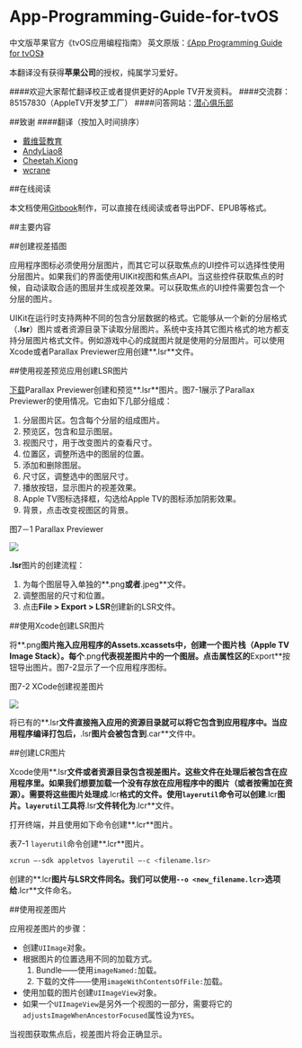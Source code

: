 # App-Programming-Guide-for-tvOS
中文版苹果官方《tvOS应用编程指南》
英文原版：[《App Programming Guide for tvOS》](https://developer.apple.com/library/prerelease/tvos/documentation/General/Conceptual/AppleTV_PG/index.html#//apple_ref/doc/uid/TP40015241-CH12-SW1)

本翻译没有获得**苹果公司**的授权，纯属学习爱好。

####欢迎大家帮忙翻译校正或者提供更好的Apple TV开发资料。
####交流群：85157830（AppleTV开发梦工厂）
####问答网站：[潜心俱乐部](http://divein.club)

##致谢
####翻译（按加入时间排序）
- [戴维营教育](http://v.diveinedu.com)
- [AndyLiao8](https://github.com/AndyLiao8)
- [Cheetah.Kiong](https://github.com/wuqiong)
- [wcrane](https://github.com/wcrane)

##在线阅读

本文档使用[Gitbook](http://diveinedu.gitbooks.io/app-programming-guide-for-tvos/)制作，可以直接在线阅读或者导出PDF、EPUB等格式。


##主要内容

##创建视差插图

应用程序图标必须使用分层图片，而其它可以获取焦点的UI控件可以选择性使用分层图片。如果我们的界面使用UIKit视图和焦点API。当这些控件获取焦点的时候，自动读取合适的图层并生成视差效果。可以获取焦点的UI控件需要包含一个分层的图片。

UIKit在运行时支持两种不同的包含分层数据的格式。它能够从一个新的分层格式（**.lsr**）图片或者资源目录下读取分层图片。系统中支持其它图片格式的地方都支持分层图片格式文件。例如游戏中心的成就图片就是使用的分层图片。可以使用Xcode或者Parallax Previewer应用创建**.lsr**文件。

##使用视差预览应用创建LSR图片

[下载](https://developer.apple.com/tvos/download/)Parallax Previewer创建和预览**.lsr**图片。图7-1展示了Parallax Previewer的使用情况。它由如下几部分组成：

1. 分层图片区。包含每个分层的组成图片。
2. 预览区，包含和显示图层。
3. 视图尺寸，用于改变图片的查看尺寸。
4. 位置区，调整所选中的图层的位置。
5. 添加和删除图层。
6. 尺寸区，调整选中的图层尺寸。
7. 播放按钮，显示图片的视差效果。
8. Apple TV图标选择框，勾选给Apple TV的图标添加阴影效果。
9. 背景，点击改变视图区的背景。

图7－1 Parallax Previewer

![](https://developer.apple.com/library/prerelease/tvos/documentation/General/Conceptual/AppleTV_PG/Art/ParallaxPreviewer_2x_2x.png)

**.lsr**图片的创建流程：

1. 为每个图层导入单独的**.png**或者**.jpeg**文件。
2. 调整图层的尺寸和位置。
3. 点击**File > Export > LSR**创建新的LSR文件。

##使用Xcode创建LSR图片

将**.png**图片拖入应用程序的Assets.xcassets中，创建一个图片栈（Apple TV Image Stack）。每个**.png**代表视差图片中的一个图层。点击属性区的**Export**按钮导出图片。图7-2显示了一个应用程序图标。

图7-2 XCode创建视差图片

![](https://developer.apple.com/library/prerelease/tvos/documentation/General/Conceptual/AppleTV_PG/Art/xcodeimages_2x.png)

将已有的**.lsr**文件直接拖入应用的资源目录就可以将它包含到应用程序中。当应用程序编译打包后，**.lsr**图片会被包含到**.car**文件中。

##创建LCR图片

Xcode使用**.lsr**文件或者资源目录包含视差图片。这些文件在处理后被包含在应用程序里。如果我们想要加载一个没有存放在应用程序中的图片（或者按需加在资源）。需要将这些图片处理成**.lcr**格式的文件。使用`layerutil`命令可以创建**.lcr**图片。`layerutil`工具将**.lsr**文件转化为**.lcr**文件。

打开终端，并且使用如下命令创建**.lcr**图片。

表7-1 `layerutil`命令创建**.lcr**图片。

```bash
xcrun —-sdk appletvos layerutil —-c <filename.lsr>
```

创建的**.lcr**图片与LSR文件同名。我们可以使用`--o <new_filename.lcr>`选项给**.lcr**文件命名。

##使用视差图片

应用视差图片的步骤：

- 创建`UIImage`对象。
- 根据图片的位置选用不同的加载方式。
	1. Bundle——使用`imageNamed:`加载。
	2. 下载的文件——使用`imageWithContentsOfFile:`加载。
- 使用加载的图片创建`UIImageView`对象。
- 如果一个`UIImageView`是另外一个视图的一部分，需要将它的`adjustsImageWhenAncestorFocused`属性设为`YES`。

当视图获取焦点后，视差图片将会正确显示。